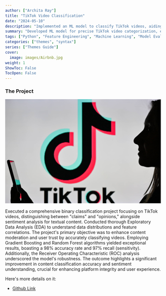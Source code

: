 ```yaml
---
author: ["Archita Ray"]
title: "TikTok Video Classification"
date: "2024-05-10"
description: "Implemented an ML model to classify TikTok videos, aiding in content moderation and enhancing user trust"
summary: "Developed ML model for precise TikTok video categorization, ensuring effective content moderation and user trust with strong recall and ROC metrics"
tags: ["Python", "Feature Engineering", "Machine Learning", "Model Evaluation", "Hyperparameter Tuning", "Statistical Modelling", "Natural Language Processing (NLP)","Scikit-learn","Data Preprocessing","NumPy","Pandas","Sentiment Analysis"]
categories: ["themes", "syntax"]
series: ["Themes Guide"]
cover:
  image: images/Airbnb.jpg
weight: 1
ShowToc: False
TocOpen: False
---
```


### The Project

![TikTok](https://raw.githubusercontent.com/archita612/Portfolio/main/MyFreshWebsite/assets/images/Tiktok.jpeg)

Executed a comprehensive binary classification project focusing on TikTok videos, distinguishing between "claims" and "opinions," alongside sentiment analysis for textual content. Conducted thorough Exploratory Data Analysis (EDA) to understand data distributions and feature correlations. The project's primary objective was to enhance content moderation and user trust by accurately classifying videos. Employing Gradient Boosting and Random Forest algorithms yielded exceptional results, boasting a 98% accuracy rate and 97% recall (sensitivity). Additionally, the Receiver Operating Characteristic (ROC) analysis underscored the model's robustness. The outcome highlights a significant improvement in content classification accuracy and sentiment understanding, crucial for enhancing platform integrity and user experience.


Here's more details on it:
- [Github Link](https://github.com/archita612/TikTok_Classification)
